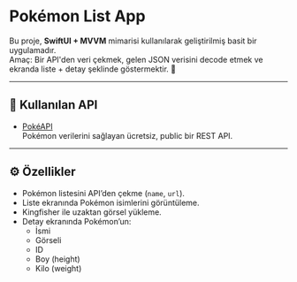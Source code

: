 # Pokémon List App

Bu proje, **SwiftUI + MVVM** mimarisi kullanılarak geliştirilmiş basit bir uygulamadır.  
Amaç: Bir API'den veri çekmek, gelen JSON verisini decode etmek ve ekranda liste + detay şeklinde göstermektir. 🚀

---

## 📌 Kullanılan API
- [PokéAPI](https://pokeapi.co/)  
Pokémon verilerini sağlayan ücretsiz, public bir REST API.

---

## ⚙️ Özellikler
- Pokémon listesini API’den çekme (`name`, `url`).
- Liste ekranında Pokémon isimlerini görüntüleme.
- Kingfisher ile uzaktan görsel yükleme.
- Detay ekranında Pokémon’un:
  - İsmi  
  - Görseli  
  - ID  
  - Boy (height)  
  - Kilo (weight)  

